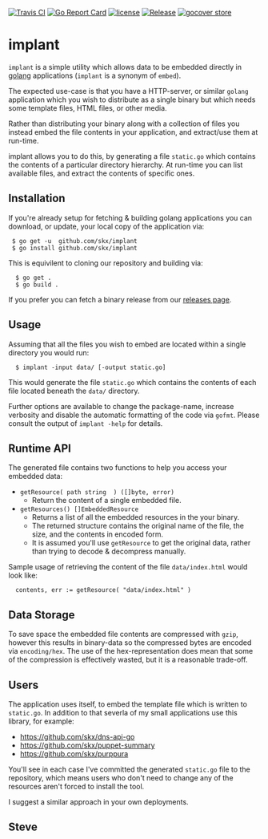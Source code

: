 [![Travis CI](https://img.shields.io/travis/skx/implant/master.svg?style=flat-square)](https://travis-ci.org/skx/implant)
[![Go Report Card](https://goreportcard.com/badge/github.com/skx/implant)](https://goreportcard.com/report/github.com/skx/implant)
[![license](https://img.shields.io/github/license/skx/implant.svg)](https://github.com/skx/implant/blob/master/LICENSE)
[![Release](https://img.shields.io/github/release/skx/implant.svg)](https://github.com/skx/implant/releases/latest)
[![gocover store](http://gocover.io/_badge/github.com/skx/implant)](http://gocover.io/github.com/skx/implant)

# implant

`implant` is a simple utility which allows data to be embedded directly
in [golang](https://golang.org/) applications (`implant` is a synonym of `embed`).

The expected use-case is that you have a HTTP-server, or similar `golang`
application which you wish to distribute as a single binary but which
needs some template files, HTML files, or other media.

Rather than distributing your binary along with a collection of files you
instead embed the file contents in your application, and extract/use them
at run-time.

implant allows you to do this, by generating a file `static.go` which
contains the contents of a particular directory hierarchy.  At run-time you
can list available files, and extract the contents of specific ones.



## Installation

If you're already setup for fetching & building golang applications
you can download, or update, your local copy of the application via:

     $ go get -u  github.com/skx/implant
     $ go install github.com/skx/implant

This is equivilent to cloning our repository and building via:

      $ go get .
      $ go build .

If you prefer you can fetch a binary release from our [releases page](https://github.com/skx/implant/releases).



## Usage

Assuming that all the files you wish to embed are located within a
single directory you would run:

      $ implant -input data/ [-output static.go]

This would generate the file `static.go` which contains the contents
of each file located beneath the `data/` directory.

Further options are available to change the package-name, increase
verbosity and disable the automatic formatting of the code via `gofmt`.
Please consult the output of `implant -help` for details.


## Runtime API

The generated file contains two functions to help you access your embedded data:

* `getResource( path string  ) ([]byte, error)`
    * Return the content of a single embedded file.
* `getResources() []EmbeddedResource`
    * Returns a list of all the embedded resources in the your binary.
    * The returned structure contains the original name of the file, the size, and the contents in encoded form.
    * It is assumed you'll use `getResource` to get the original data, rather than trying to decode & decompress manually.

Sample usage of retrieving the content of the file `data/index.html` would look like:

      contents, err := getResource( "data/index.html" )


## Data Storage

To save space the embedded file contents are compressed with `gzip`, however
this results in binary-data so the compressed bytes are encoded via
`encoding/hex`.  The use of the hex-representation does mean that some of
the compression is effectively wasted, but it is a reasonable trade-off.


## Users

The application uses itself, to embed the template file which is written
to `static.go`.  In addition to that severla of my small applications use
this library, for example:

* https://github.com/skx/dns-api-go
* https://github.com/skx/puppet-summary
* https://github.com/skx/purppura

You'll see in each case I've committed the generated `static.go` file to the repository, which means users who don't need to change any of the resources aren't forced to install the tool.

I suggest a similar approach in your own deployments.


Steve
--
